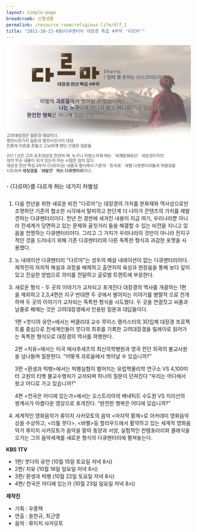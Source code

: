 ```yaml
--- 
layout: simple-page 
breadcrumb: 신행생활 
permalink: /resource_room/religious-life/dlf_1
title: "2011-10-21-KBS다큐멘터리 대장경 특집 4부작 '다르마'"
--- 
```


![](/resource_room/religious-life/files/5_img1.jpg)


1. 다음 천년을 위한 새로운 비전
    "다르마"는 대장경의 가치를 문화재와 역사성으로만 조명하던 기존의 협소한 시각에서 탈피하고 한단계 더 나아가 콘텐츠의 가치를 재발견하는 다큐멘터리이다. 천년 전 경판에 새겨진 내용이 지금 여기, 우리나라뿐 아니라 전세계가 당면하고 있는 문제와 골칫거리 들을 해결할 수 있는 비전을 지니고 있음을 천명하는 다큐멘터리이다. 그리고 그 가치가 우리나라의 것만이 아니라 전지구적인 것을 드러내기 위해 기존 다큐멘터리와 다른 독특한 형식과 과감한 포맷을 사용했다.

2. 노 내레이션 다큐멘터리
    "다르마"는 성우의 해설 내레이션이 없는 다큐멘터리이다. 제작진의 자의적 해설과 과장을 배제하고 출연자의 육성과 현장음을 통해 보다 깊이있고 진실한 방법으로 의미를 전달하고 글로벌 트렌트에 부응한다.

3. 새로운 형식 - 두 곳의 이야기가 교차되고 포개진다
    대장경의 역사를 개괄하는 1편을 제외하고 2,3,4편은 지구 반대편 두 곳에서 벌어지는 이야기를 병렬적 으로 전개하며 두 곳의 이야기가 교차되는 독특한 형식을 시도했다. 두 곳을 연결짓고 씨줄과 날줄로 꿰매는 것은 고려대장경에서 인용된 질문과 대답들이다.

    1편 <붓다의 유언>에서는 버클리대 교수 루이스 랭카스터의 3D입체 대장경 프로젝트를 중심으로 전세계인들이 붓다의 최후를 기록한 고려대장경을 릴레이로 읽어가는 독특한 형식으로 대장경의 역사를 여행한다.

    2편 <치유>에서는 미국 매사추세츠의 최신의학병원과 영국 런던 외곽의 불교사원을 넘나들며 질문한다. “어떻게 괴로움에서 벗어날 수 있습니까?”

    3편 <환생과 빅뱅>에서는 빅뱅실험이 벌어지는 유럽핵물리학 연구소 VS 4,100미터 고원의 티벳 불교수행처가 교차되며 하나의 질문이 던져진다 “우리는 어디에서 왔고 어디로 가고 있습니까?”

    4편 <천국은 어디에 있는가>에서는 오스트리아의 베네틱트 수도원 VS 지리산의 쌍계사가 아름다운 영상으로 포개진다. “완전한 행복은 어디에 있습니까?”

4. 세계적인 영화음악가 류이치 사카모토의 음악
    <마지막 황제>로 아카데미 영화음악상을 수상하고, <리틀 붓다>, <바벨>등 할리우드에서 활약하고 있는 세계적 영화음악가 류이치 사카모토가 음악을 맡아 동양과 서양, 실험적인 컨템포러리와 클래식을 오가는 그의 음악세계를 새로운 형식의 다큐멘터리에 펼쳐놓는다.

**KBS 1TV**
- 1편/ 붓다의 유언 (10월 15일 토요일 저녁 8시)
- 2편/ 치유 (10월 16일 일요일 저녁 8시)
- 3편/ 환생과 빅뱅 (10월 22일 토요일 저녁 8시)
- 4편/ 천국은 어디에 있는가 (10월 23일 일요일 저녁 8시)

**제작진**
- 기획 : 우종택
- 연출 : 윤찬규, 최근영
- 음악 : 류이치 사카모토